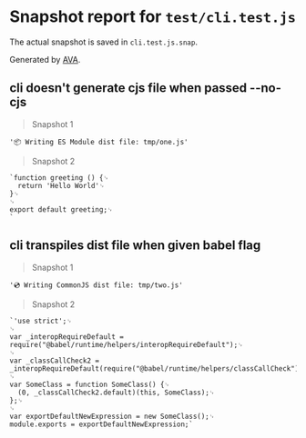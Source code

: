 # Snapshot report for `test/cli.test.js`

The actual snapshot is saved in `cli.test.js.snap`.

Generated by [AVA](https://ava.li).

## cli doesn't generate cjs file when passed --no-cjs

> Snapshot 1

    '📦 Writing ES Module dist file: tmp/one.js'

> Snapshot 2

    `function greeting () {␊
      return 'Hello World'␊
    }␊
    ␊
    export default greeting;␊
    `

## cli transpiles dist file when given babel flag

> Snapshot 1

    '💿 Writing CommonJS dist file: tmp/two.js'

> Snapshot 2

    `'use strict';␊
    ␊
    var _interopRequireDefault = require("@babel/runtime/helpers/interopRequireDefault");␊
    ␊
    var _classCallCheck2 = _interopRequireDefault(require("@babel/runtime/helpers/classCallCheck"));␊
    ␊
    var SomeClass = function SomeClass() {␊
      (0, _classCallCheck2.default)(this, SomeClass);␊
    };␊
    ␊
    var exportDefaultNewExpression = new SomeClass();␊
    module.exports = exportDefaultNewExpression;`
